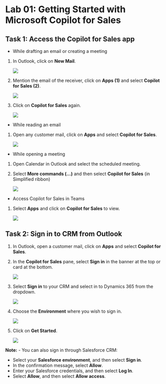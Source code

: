 # Lab 01: Getting Started with Microsoft Copilot for Sales

## Task 1: Access the Copilot for Sales app

- While drafting an email or creating a meeting

1. In Outlook, click on **New Mail**.

      ![](../media/dy-8.png)

1. Mention the email of the receiver, click on **Apps (1)** and select **Copilot for Sales (2)**.

   ![](/media/dy-6.png)

1. Click on **Copilot for Sales** again.

   ![](/media/dy-7.png)
   
- While reading an email

1. Open any customer mail, click on **Apps** and select **Copilot for Sales**.
   
   ![](/media/dy-10.png)
   
- While opening a meeting

1. Open Calendar in Outlook and select the scheduled meeting.
   
1. Select **More commands (...)** and then select **Copilot for Sales** (in Simplified ribbon)

   ![](/media/dy-5.png)

- Access Copilot for Sales in Teams

1. Select **Apps** and click on **Copilot for Sales** to view.
   
   ![](/media/dy-13.png)
   
## Task 2: Sign in to CRM from Outlook

1. In Outlook, open a customer mail, click on **Apps** and select **Copilot for Sales**.
   
1. In the **Copilot for Sales** pane, select **Sign in** in the banner at the top or card at the bottom.

   ![](/media/dy-1.png)

1. Select **Sign in** to your CRM and select in to Dynamics 365 from the dropdown.

      ![](/media/dy-2.png)
   
1. Choose the **Environment** where you wish to sign in.

   ![](/media/dy-3.png)

1. Click on **Get Started**.

   ![](/media/dy-4.png)
   
**Note:** - You can also sign in through Salesforce CRM: <br>
- Select your **Salesforce environment**, and then select **Sign in**. <br> 
- In the confirmation message, select **Allow**.
- Enter your Salesforce credentials, and then select **Log In**. <br> 
- Select **Allow**, and then select **Allow access**.
